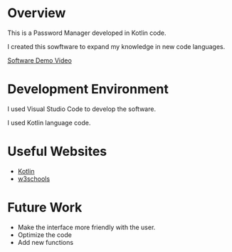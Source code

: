 # Overview

This is a Password Manager developed in Kotlin code. 

I created this sowftware to expand my knowledge in new code languages.

[Software Demo Video](http://youtube.link.goes.here)

# Development Environment

I used Visual Studio Code to develop the software.

I used Kotlin language code.

# Useful Websites

- [Kotlin](https://kotlinlang.org/docs/getting-started.html)
- [w3schools](https://www.w3schools.com/KOTLIN/index.php)

# Future Work

- Make the interface more friendly with the user.
- Optimize the code
- Add new functions